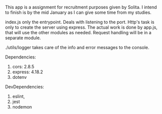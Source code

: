 This app is a assignment for recruitment purposes given by Solita. I intend to finish is by the mid January as I can give some time from my studies.

index.js only the entrypoint. Deals with listening to the port. Http's task is only to create the server using express. The actual work is done by app.js, that will use the other modules as needed. Request handling will be in a separate module.

./utils/logger takes care of the info and error messages to the console.

Dependencies:
1. cors: 2.8.5
2. express: 4.18.2
3. dotenv

DevDependencies:
1. eslint,
2. jest
3. nodemon
